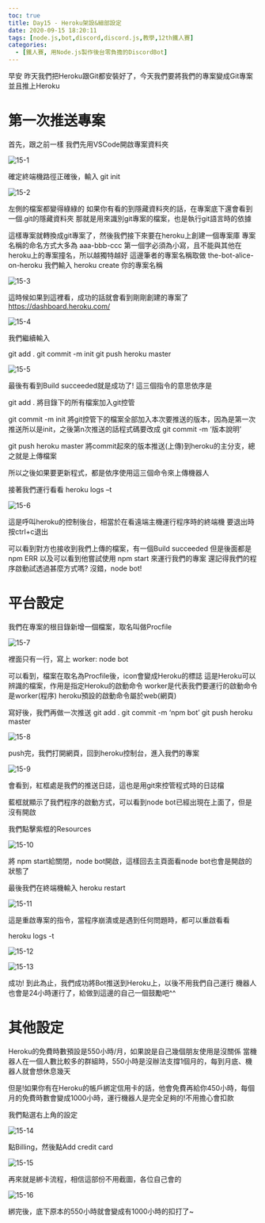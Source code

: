```yaml
---
toc: true
title: Day15 - Heroku架設&細部設定
date: 2020-09-15 18:20:11
tags: [node.js,bot,discord,discord.js,教學,12th鐵人賽]
categories:
  - [鐵人賽, 用Node.js製作後台零負擔的DiscordBot]
---
```

早安
昨天我們把Heroku跟Git都安裝好了，今天我們要將我們的專案變成Git專案
並且推上Heroku

<!-- more -->

# 第一次推送專案

首先，跟之前一樣
我們先用VSCode開啟專案資料夾

![15-1](https://i.imgur.com/ACltFP5.png)

確定終端機路徑正確後，輸入
git init

![15-2](https://i.imgur.com/7aVXFF2.png)

左側的檔案都變得綠綠的
如果你有看的到隱藏資料夾的話，在專案底下還會看到一個.git的隱藏資料夾
那就是用來識別git專案的檔案，也是執行git語言時的依據

這樣專案就轉換成git專案了，然後我們接下來要在heroku上創建一個專案庫
專案名稱的命名方式大多為 aaa-bbb-ccc
第一個字必須為小寫，且不能與其他在heroku上的專案撞名，所以越獨特越好
這邊筆者的專案名稱取做 the-bot-alice-on-heroku
我們輸入
heroku create 你的專案名稱

![15-3](https://i.imgur.com/rpv8elG.png)

這時候如果到這裡看，成功的話就會看到剛剛創建的專案了
https://dashboard.heroku.com/

![15-4](https://i.imgur.com/KXLt0MO.png)

我們繼續輸入

git add .
git commit -m init
git push heroku master

![15-5](https://i.imgur.com/FJAbH1V.png)

最後有看到Build succeeded就是成功了!
這三個指令的意思依序是

git add . 
將目錄下的所有檔案加入git控管

git commit -m init 
將git控管下的檔案全部加入本次要推送的版本，因為是第一次推送所以是init，之後第n次推送的話程式碼要改成 git commit -m ‘版本說明’

git push heroku master
將commit起來的版本推送(上傳)到heroku的主分支，總之就是上傳檔案

所以之後如果要更新程式，都是依序使用這三個命令來上傳機器人

接著我們運行看看
heroku logs –t

![15-6](https://i.imgur.com/BezAjQn.png)

這是呼叫heroku的控制後台，相當於在看遠端主機運行程序時的終端機
要退出時按ctrl+c退出

可以看到對方也接收到我們上傳的檔案，有一個Build succeeded
但是後面都是npm ERR
以及可以看到他嘗試使用 npm start 來運行我們的專案
還記得我們的程序啟動試透過甚麼方式嗎?
沒錯，node bot!

# 平台設定

我們在專案的根目錄新增一個檔案，取名叫做Procfile
 
![15-7](https://i.imgur.com/4Xl8BEd.png)

裡面只有一行，寫上
worker: node bot

可以看到，檔案在取名為Procfile後，icon會變成Heroku的標誌
這是Heroku可以辨識的檔案，作用是指定Heroku的啟動命令
worker是代表我們要運行的啟動命令是worker(程序)
heroku預設的啟動命令屬於web(網頁)

寫好後，我們再做一次推送
git add .
git commit -m ‘npm bot’
git push heroku master

![15-8](https://i.imgur.com/foAIKIR.png)

push完，我們打開網頁，回到heroku控制台，進入我們的專案

![15-9](https://i.imgur.com/gLPqwGs.png)

會看到，紅框處是我們的推送日誌，這也是用git來控管程式時的日誌檔

藍框就顯示了我們程序的啟動方式，可以看到node bot已經出現在上面了，但是沒有開啟

我們點擊紫框的Resources

![15-10](https://i.imgur.com/s2C5V61.png)

將 npm start給關閉，node bot開啟，這樣回去主頁面看node bot也會是開啟的狀態了

最後我們在終端機輸入 heroku restart

![15-11](https://i.imgur.com/10oZqCf.png)

這是重啟專案的指令，當程序崩潰或是遇到任何問題時，都可以重啟看看

heroku logs -t

![15-12](https://i.imgur.com/ZVirlHw.png) 

![15-13](https://i.imgur.com/SrXdjRa.png)

成功!
到此為止，我們成功將Bot推送到Heroku上，以後不用我們自己運行
機器人也會是24小時運行了，給做到這邊的自己一個鼓勵吧^^

# 其他設定

Heroku的免費時數預設是550小時/月，如果說是自己幾個朋友使用是沒關係
當機器人在一個人數比較多的群組時，550小時是沒辦法支撐1個月的，每到月底、機器人就會想休息幾天

但是!如果你有在Heroku的帳戶綁定信用卡的話，他會免費再給你450小時，每個月的免費時數會變成1000小時，運行機器人是完全足夠的!不用擔心會扣款

我們點選右上角的設定
 
![15-14](https://i.imgur.com/84iDGli.png)

點Billing，然後點Add credit card
 
![15-15](https://i.imgur.com/Rqh5IfU.png)

再來就是綁卡流程，相信這部份不用截圖，各位自己會的

![15-16](https://i.imgur.com/A1PkaAG.png)

綁完後，底下原本的550小時就會變成有1000小時的扣打了~
